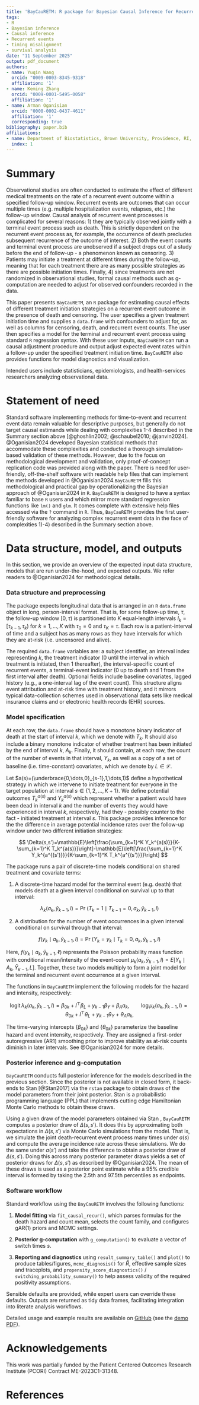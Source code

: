 ```yaml
---
title: 'BayCauRETM: R package for Bayesian Causal Inference for Recurrent Event Outcomes'
tags:
- R
- Bayesian inference
- Causal inference
- Recurrent events
- timing misalignment
- survival analysis
date: "11 September 2025"
output: pdf_document
authors:
- name: Yuqin Wang
  orcid: "0009-0003-8345-9318"
  affiliation: '1'
- name: Keming Zhang
  orcid: "0009-0001-5495-0058"
  affiliation: '1'
- name: Arman Oganisian
  orcid: "0000-0002-0437-4611"
  affiliation: '1'
  corresponding: true
bibliography: paper.bib
affiliations:
- name: Department of Biostatistics, Brown University, Providence, RI, United States
  index: 1
---
```


# Summary

Observational studies are often conducted to estimate the effect of different medical treatments on the rate of a recurrent event outcome within a specified follow-up window. Recurrent events are outcomes that can occur multiple times (e.g. multiple hospitalization events, relapses, etc.) the follow-up window. Causal analysis of recurrent event processes is complicated for several reasons: 1) they are typically observed jointly with a terminal event process such as death. This is strictly dependent on the recurrent event process as, for example, the occurrence of death precludes subsequent recurrence of the outcome of interest. 2) Both the event counts and terminal event process are unobserved if a subject drops out of a study before the end of follow-up - a phenomenon known as censoring. 3) Patients may initiate a treatment at different times during the follow-up, meaning that for each treatment there are as many possible strategies as there are possible initiation times. Finally, 4) since treatments are not randomized in observational studies, formal causal methods such as g-computation are needed to adjust for observed confounders recorded in the data.

This paper presents `BayCauRETM`, an `R` package for estimating causal effects of different treatment initiation strategies on a recurrent event outcome in the presence of death and censoring. The user specifies a given treatment initiation time and supplies a `data.frame` with confounders to adjust for, as well as columns for censoring, death, and recurrent event counts. The user then specifies a model for the terminal and recurrent event process using standard `R` regression syntax. With these user inputs, `BayCauRETM` can run a causal adjustment procedure and output adjust expected event rates within a follow-up under the specified treatment initiation time. `BayCauRETM` also provides functions for model diagnostics and visualization.

Intended users include statisticians, epidemiologists, and health-services researchers analyzing observational data.

# Statement of need

Standard software implementing methods for time-to-event and recurrent event data remain valuable for descriptive purposes, but generally do not target causal estimands while dealing with complexities 1-4 described in the Summary section above [@ghoshlin2002; @schaubel2010; @janvin2024]. @Oganisian2024 developed Bayesian statistical methods that accommodate these complexities and conducted a thorough simulation-based validation of these methods. However, due to the focus on methodological development and validation, only proof-of-concept replication code was provided along with the paper. There is need for user-friendly, off-the-shelf software with readable help files that can implement the methods developed in @Oganisian2024.`BayCauRETM` fills this methodological and practical gap by operationalizing the Bayesian approach of @Oganisian2024 in `R`. `BayCauRETM` is designed to have a syntax familiar to base `R` users and which mirror more standard regression functions like `lm()` and `glm`. It comes complete with extensive help files accessed via the `?` command in `R`. Thus, `BayCauRETM` provides the first user-friendly software for analyzing complex recurrent event data in the face of complexities 1)-4) described in the Summary section above.

# Data structure, model, and outputs 

In this section, we provide an overview of the expected input data structure, models that are run under-the-hood, and expected outputs. We refer readers to @Oganisian2024 for methodological details.

### Data structure and preprocessing

The package expects longitudinal data that is arranged in an `R` `data.frame` object in long, person-interval format. That is, for some follow-up time, $\tau$, the follow-up window $[0,\tau)$ is partitioned into $K$ equal-length intervals $I_k=[\tau_{k-1},\tau_k)$ for $k=1,\dots,K$ with $\tau_0=0$ and $\tau_K=\tau$. Each row is a patient-interval of time and a subject has as many rows as they have intervals for which they are at-risk (i.e. uncensored and alive).

The required `data.frame` variables are: a subject identifier, an interval index representing $k$, the treatment indicator (0 until the interval in which treatment is initiated, then 1 thereafter), the interval-specific count of recurrent events, a terminal-event indicator (0 up to death and 1 from the first interval after death). Optional fields include baseline covariates, lagged history (e.g., a one-interval lag of the event count). This structure aligns event attribution and at-risk time with treatment history, and it mirrors typical data-collection schemes used in observational data sets like medical insurance claims and or electronic health records (EHR) sources.

### Model specification

At each row, the `data.frame` should have a monotone binary indicator of death at the start of interval $k$, which we denote with $T_k$. It should also include a binary monotone indicator of whether treatment has been initiated by the end of interval $k$, $A_k$. Finally, it should contain, at each row, the count of the number of events in that interval, $Y_k$, as well as a copy of a set of baseline (i.e. time-constant) covariates, which we denote by $L\in\mathcal{L}$.

Let $a(s)=(\underbrace{0,\dots,0}_{s-1},1,\dots,1)$ define a hypothetical strategy in which we intervene to initiate treatment for everyone in the target population at interval $s\in\{1,2,\dots, K+1\}$. We define potential outcomes $T_k^{a(s)}$ and $Y_k^{a(s)}$ which represent whether a patient would have been dead in interval $k$ and the number of events they would have experienced in interval $k$, respectively, had they - possibly counter to the fact - initiated treatment at interval $s$. This package provides inference for the the difference in average potential incidence rates over the follow-up window under two different initiation strategies:

$$
\Delta(s,s')=\mathbb{E}\left[\frac{\sum_{k=1}^K Y_k^{a(s)}}{K-\sum_{k=1}^K T_k^{a(s)}}\right]-\mathbb{E}\left[\frac{\sum_{k=1}^K Y_k^{a^{(s')}}}{K-\sum_{k=1}^K T_k^{a^{(s')}}}\right]
$$

The package runs a pair of discrete-time models conditional on shared treatment and covariate terms:

1.  A discrete-time hazard model for the terminal event (e.g. death) that models death at a given interval conditional on survival up to that interval:

$$\lambda_k(a_k,\bar y_{k-1},l)=\Pr\!\big(T_k=1\mid T_{k-1}=0,\,a_k,\bar y_{k-1}, l \big)$$ 

2.  A distribution for the number of event occurrences in a given interval conditional on survival through that interval:

$$ f(y_k\mid a_k,\bar y_{k-1},l)=\Pr\!\big(Y_k=y_k\mid T_k=0,\,a_k,\bar y_{k-1},l\big) $$

Here, $f(y_k\mid a_k,\bar y_{k-1},\ell)$ represents the Poisson probability mass function with conditional mean/intensity of the event-count $\mu_k(a_k, \bar y_{k-1}, l) = E[Y_k\mid A_k,\bar Y_{k-1},L]$. Together, these two models multiply to form a joint model for the terminal and recurrent event occurrence at a given interval.

The functions in `BayCauRETM` implement the following models for the hazard and intensity, respectively:

$$
\text{logit}\,\lambda_k(a_k,\bar y_{k-1},l)=\beta_{0k}+l^\top\beta_L+y_{k-1}\beta_Y+\beta_A a_k,\qquad
\log \mu_k(a_k, \bar y_{k-1}, l)=\theta_{0k}+l^\top\theta_L+y_{k-1}\theta_Y+\theta_A a_k,
$$

The time-varying intercepts $\{\beta_{0k}\}$ and $\{\theta_{0k}\}$ parameterize the baseline hazard and event intensity, respectively. They are assigned a first-order autoregressive (AR1) smoothing prior to improve stability as at-risk counts diminish in later intervals. See @Oganisian2024 for more details.

### Posterior inference and g-computation

`BayCauRETM` conducts full posterior inference for the models described in the previous section. Since the posterior is not available in closed form, it back-ends to Stan [@Stan2017] via the `rstan` package to obtain draws of the model parameters from their joint posterior. Stan is a probabilistic programming language (PPL) that implements cutting edge Hamiltonian Monte Carlo methods to obtain these draws.

Using a given draw of the model parameters obtained via Stan , `BayCauRETM` computes a posterior draw of $\Delta(s, s')$. It does this by approximating both expectations in $\Delta(s, s')$ via Monte Carlo simulations from the model. That is, we simulate the joint death-recurrent event process many times under $a(s)$ and compute the average incidence rate across these simulations. We do the same under $a(s')$ and take the difference to obtain a posterior draw of $\Delta(s, s')$. Doing this across many posterior parameter draws yields a set of posterior draws for $\Delta(s, s')$ as described by @Oganisian2024. The mean of these draws is used as a posterior point estimate while a 95% credible interval is formed by taking the 2.5th and 97.5th percentiles as endpoints.

### Software workflow

Standard workflow using the `BayCauRETM` involves the following functions:

1.  **Model fitting** via `fit_causal_recur()`, which parses formulas for the death hazard and count mean, selects the count family, and configures gAR(1) priors and MCMC settings.

2.  **Posterior g-computation** with `g_computation()` to evaluate a vector of switch times $s$.

3.  **Reporting and diagnostics** using `result_summary_table()` and `plot()` to produce tables/figures, `mcmc_diagnosis()` for $\hat R$, effective sample sizes and traceplots, and `propensity_score_diagnostics()` / `switching_probability_summary()` to help assess validity of the required positivity assumptions.

Sensible defaults are provided, while expert users can override these defaults. Outputs are returned as tidy data frames, facilitating integration into literate analysis workflows.

Detailed usage and example results are available on [GitHub](https://github.com/LnnnnYW/BayCauRETM) (see the [demo PDF](https://github.com/LnnnnYW/BayCauRETM/blob/master/inst/demo_code/demo.pdf)).

# Acknowledgements

This work was partially funded by the Patient Centered Outcomes Research Institute (PCORI) Contract ME-2023C1-31348.

# References
